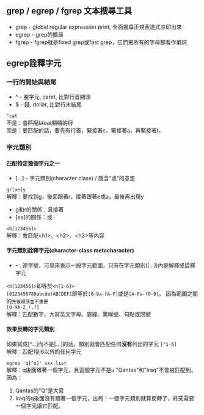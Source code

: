 ## grep / egrep / fgrep  文本搜尋工具
* grep - global regular expression print, 全面搜尋正規表達式並印出來
* egrep - grep的擴展
* fgrep - fgrep就是fixed grep或fast grep，它們把所有的字母都看作單詞

## egrep詮釋字元
### 一行的開始與結尾
* ^ - 脫字元, caret, 比對行首開頭
* $ - 錢, dollar, 比對行末結尾

```^cat``` <br>
不是：~~會匹配以cat開頭的行~~ <br>
而是：要匹配的話，要先有行首，緊接著c，緊接著a，再緊接著t。

### 字元類別
#### 匹配特定幾個字元之一
* [...] - 字元類別(character class) / 隱含“或”的意思

```gr[ae]y``` <br>
解釋：要找到g，後面跟著r，接著跟著e或a，最後再出現y
* g和r的關係：且接著
* [ea]的關係：或

```<h[123456]>``` <br>
解釋：會匹配\<h1\>、\<h2\>、\<h3\>等內容

#### 字元類別詮釋字元(character-class metacharacter)
* \- : 連字號，可用來表示一段字元範圍，只有在字元類別([...])內是解釋成詮釋字元

```<h[123456]>```即等於```<h[1-6]>``` <br>
```[0123456789abcdefABCDEF]```即等於```[0-9a-fA-F]```或是```[A-Fa-f0-9]```。
因為範圍之間的```先後順序並不重要``` <br>
```[0-9A-Z_!.?]``` <br>
解釋：匹配數字、大寫英文字母、底線、驚嘆號、句點或問號

#### 效果反轉的字元類別
如果寫成[^...]而不是[...]的話，類別就會匹配任何**沒有**列出的字元
```[^1-6]``` <br>
解釋：匹配1到6以外的任何字元

```egrep 'q[^u]' xxx.list``` <br>
解釋：q後面跟著一個字元，且這個字元不是u
"Qantas"和"Iraq"不會被匹配到，因為：
1. Qantas的"Q"是大寫
2. Iraq的q後面沒有跟著一個字元，出局！一個字元類別就算反轉了，終究需要一個字元讓它匹配。

